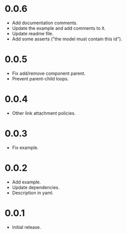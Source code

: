 
# 0.0.6

* Add documentation comments.
* Update the example and add comments to it.
* Update readme file.
* Add some asserts ("the model must contain this id").

# 0.0.5

* Fix add/remove component parent.
* Prevent parent-child loops.

# 0.0.4

* Other link attachment policies.

# 0.0.3

* Fix example.

# 0.0.2

* Add example.
* Update dependencies.
* Description in yaml.

# 0.0.1

* Initial release.